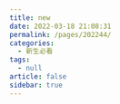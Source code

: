 ```yaml
---
title: new
date: 2022-03-18 21:08:31
permalink: /pages/202244/
categories: 
  - 新生必看
tags: 
  - null
article: false
sidebar: true
---
```

